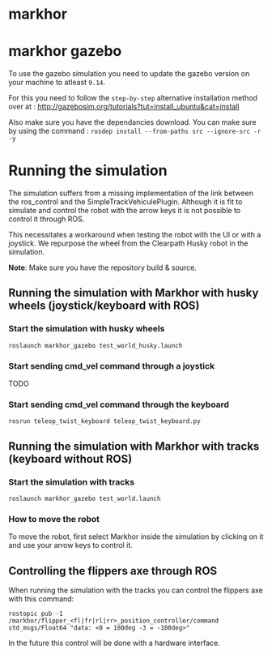 # markhor

# markhor gazebo
To use the gazebo simulation you need to update the gazebo version on your machine to atleast `9.14`.

For this you need to follow the `step-by-step` alternative installation method over at : http://gazebosim.org/tutorials?tut=install_ubuntu&cat=install

Also make sure you have the dependancies download. You can make sure by using the command : `rosdep install --from-paths src --ignore-src -r -y `


# Running the simulation 
The simulation suffers from a missing implementation of the link between the ros_control and the SimpleTrackVehiculePlugin. Although it is fit to simulate and control the robot with the arrow keys it is not possible to control it through ROS.

This necessitates a workaround when testing the robot with the UI or with a joystick. We repurpose the wheel from the Clearpath Husky robot in the simulation.

**Note**: Make sure you have the repository build & source.

## Running the simulation with Markhor with husky wheels (joystick/keyboard with ROS)
### Start the simulation with husky wheels
`roslaunch markhor_gazebo test_world_husky.launch`

### Start sending cmd_vel command through a joystick 
TODO

### Start sending cmd_vel command through the keyboard 
`rosrun teleop_twist_keyboard teleop_twist_keyboard.py`

## Running the simulation with Markhor with tracks (keyboard without ROS)
### Start the simulation with tracks
`roslaunch markhor_gazebo test_world.launch`

### How to move the robot
To move the robot, first select Markhor inside the simulation by clicking on it and use your arrow keys to control it.

## Controlling the flippers axe through ROS
When running the simulation with the tracks you can control the flippers axe with this command:

`rostopic pub -1 /markhor/flipper_<fl|fr|rl|rr>_position_controller/command std_msgs/Float64 "data: <0 = 180deg -3 = -180deg>"`

In the future this control will be done with a hardware interface.